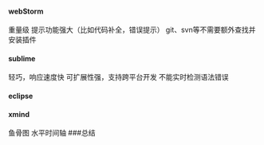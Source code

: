 #### webStorm
重量级
提示功能强大（比如代码补全，错误提示）
git、svn等不需要额外查找并安装插件


#### sublime
轻巧，响应速度快
可扩展性强，支持跨平台开发
不能实时检测语法错误

#### eclipse

#### xmind
鱼骨图
水平时间轴 
###总结
